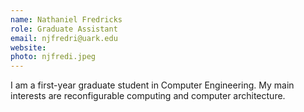```yaml
---
name: Nathaniel Fredricks
role: Graduate Assistant
email: njfredri@uark.edu
website: 
photo: njfredi.jpeg
---
```


I am a first-year graduate student in Computer Engineering. My main interests are reconfigurable computing and computer architecture.
